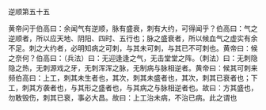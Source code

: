 逆顺第五十五

黄帝问于伯高曰：余闻气有逆顺，脉有盛衰，刺有大约，可得闻乎？伯高曰：气之逆顺者，所以应天地、阴阳、四时、五行也；脉之盛衰者，所以候血气之虚实有余不足。刺之大约者，必明知病之可刺，与其未可刺，与其已不可刺也。黄帝曰：候之奈何？伯高曰：（兵法）曰：无迎逢逢之气，无击堂堂之阵。（刺法）曰：无刺隐隐之热，无刺源戏之牙，无刺浑浑之脉，无制病与脉相逆者。黄帝曰：候其可刺来频伯高曰：上工，刺其未生者也，其次，刺其未盛者也，其次，刺其已衰者也；下工，刺其方袭者也，与其形之盛者也，与其病之与脉相逆者也。故曰：方其盛也，勿敢毁伤，刺其已衰，事必大昌。故曰：上工治未病，不治已病。此之谓也

